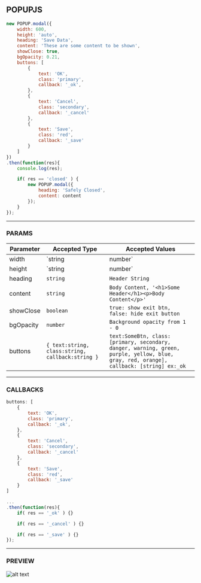 ## POPUPJS

```js
new POPUP.modal({
    width: 600,
    height: 'auto',
    heading: 'Save Data',
    content: 'These are some content to be shown',
    showClose: true,
    bgOpacity: 0.21,
    buttons: [
        {
            text: 'OK',
            class: 'primary',
            callback: '_ok',
        },
        {
            text: 'Cancel',
            class: 'secondary',
            callback: '_cancel'
        },
        {
            text: 'Save',
            class: 'red',
            callback: '_save'
        }
    ]
})
.then(function(res){
    console.log(res);

    if( res == 'closed' ) {
        new POPUP.modal({
            heading: 'Safely Closed',
            content: content
        });
    }
});
```
---

### PARAMS
Parameter | Accepted Type | Accepted Values
--- | --- | ---
width | `string | number` | `'auto', ex: 480`
height | `string | number` | `'auto', ex: 480`
heading | `string` | `Header String`
content | `string` | `Body Content, '<h1>Some Header</h1><p>Body Content</p>'`
showClose | `boolean` | `true: show exit btn, false: hide exit button`
bgOpacity | `number` | `Background opacity from 1 - 0`
buttons | `{ text:string, class:string, callback:string }` | `text:SomeBtn, class:[primary, secondary, danger, warning, green, purple, yellow, blue, gray, red, orange], callback: [string] ex:_ok`

---

### CALLBACKS
```js
buttons: [
    {
        text: 'OK',
        class: 'primary',
        callback: '_ok',
    },
    {
        text: 'Cancel',
        class: 'secondary',
        callback: '_cancel'
    },
    {
        text: 'Save',
        class: 'red',
        callback: '_save'
    }
]
```

```js
...
.then(function(res){
    if( res == '_ok' ) {}

    if( res == '_cancel' ) {}

    if( res == '_save' ) {}
});
```

---

### PREVIEW

![alt text](https://raw.githubusercontent.com/Mahesh-Ranaweera/popup/master/v2/preview/preview_1.png?token=ADNIAK73R7GYZK7YTRKOFBS5J6V6S "Preview 1")
